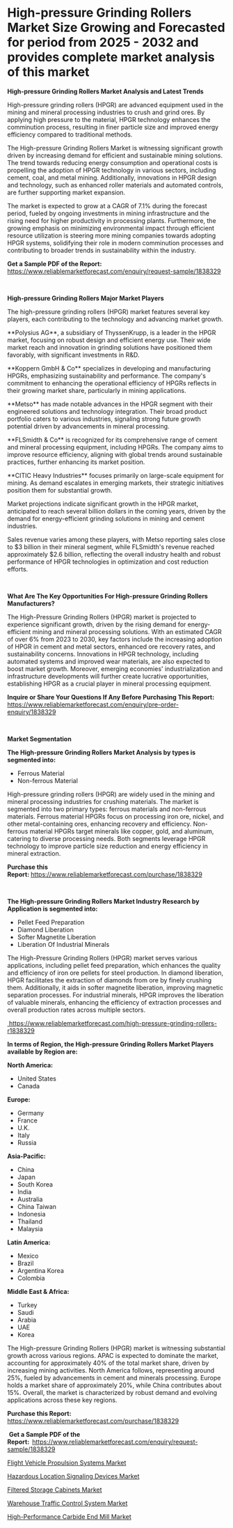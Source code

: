 <p><h1>High-pressure Grinding Rollers Market Size Growing and Forecasted for period from 2025 - 2032 and provides complete market analysis of this market</h1></p><p><strong>High-pressure Grinding Rollers Market Analysis and Latest Trends</strong></p>
<p><p>High-pressure grinding rollers (HPGR) are advanced equipment used in the mining and mineral processing industries to crush and grind ores. By applying high pressure to the material, HPGR technology enhances the comminution process, resulting in finer particle size and improved energy efficiency compared to traditional methods. </p><p>The High-pressure Grinding Rollers Market is witnessing significant growth driven by increasing demand for efficient and sustainable mining solutions. The trend towards reducing energy consumption and operational costs is propelling the adoption of HPGR technology in various sectors, including cement, coal, and metal mining. Additionally, innovations in HPGR design and technology, such as enhanced roller materials and automated controls, are further supporting market expansion. </p><p>The market is expected to grow at a CAGR of 7.1% during the forecast period, fueled by ongoing investments in mining infrastructure and the rising need for higher productivity in processing plants. Furthermore, the growing emphasis on minimizing environmental impact through efficient resource utilization is steering more mining companies towards adopting HPGR systems, solidifying their role in modern comminution processes and contributing to broader trends in sustainability within the industry.</p></p>
<p><strong>Get a Sample PDF of the Report:&nbsp;</strong> <a href="https://www.reliablemarketforecast.com/enquiry/request-sample/1838329?utm_campaign=1888&utm_medium=2&utm_source=Github&utm_content=ia&utm_term=12042025&utm_id=high-pressure-grinding-rollers">https://www.reliablemarketforecast.com/enquiry/request-sample/1838329</a></p>
<p>&nbsp;</p>
<p><strong>High-pressure Grinding Rollers Major Market Players</strong></p>
<p><p>The high-pressure grinding rollers (HPGR) market features several key players, each contributing to the technology and advancing market growth. </p><p>**Polysius AG**, a subsidiary of ThyssenKrupp, is a leader in the HPGR market, focusing on robust design and efficient energy use. Their wide market reach and innovation in grinding solutions have positioned them favorably, with significant investments in R&D.</p><p>**Koppern GmbH & Co** specializes in developing and manufacturing HPGRs, emphasizing sustainability and performance. The company's commitment to enhancing the operational efficiency of HPGRs reflects in their growing market share, particularly in mining applications.</p><p>**Metso** has made notable advances in the HPGR segment with their engineered solutions and technology integration. Their broad product portfolio caters to various industries, signaling strong future growth potential driven by advancements in mineral processing.</p><p>**FLSmidth & Co** is recognized for its comprehensive range of cement and mineral processing equipment, including HPGRs. The company aims to improve resource efficiency, aligning with global trends around sustainable practices, further enhancing its market position.</p><p>**CITIC Heavy Industries** focuses primarily on large-scale equipment for mining. As demand escalates in emerging markets, their strategic initiatives position them for substantial growth.</p><p>Market projections indicate significant growth in the HPGR market, anticipated to reach several billion dollars in the coming years, driven by the demand for energy-efficient grinding solutions in mining and cement industries.</p><p>Sales revenue varies among these players, with Metso reporting sales close to $3 billion in their mineral segment, while FLSmidth's revenue reached approximately $2.6 billion, reflecting the overall industry health and robust performance of HPGR technologies in optimization and cost reduction efforts.</p></p>
<p>&nbsp;</p>
<p><strong>What Are The Key Opportunities For High-pressure Grinding Rollers Manufacturers?</strong></p>
<p><p>The High-Pressure Grinding Rollers (HPGR) market is projected to experience significant growth, driven by the rising demand for energy-efficient mining and mineral processing solutions. With an estimated CAGR of over 6% from 2023 to 2030, key factors include the increasing adoption of HPGR in cement and metal sectors, enhanced ore recovery rates, and sustainability concerns. Innovations in HPGR technology, including automated systems and improved wear materials, are also expected to boost market growth. Moreover, emerging economies' industrialization and infrastructure developments will further create lucrative opportunities, establishing HPGR as a crucial player in mineral processing equipment.</p></p>
<p><strong>Inquire or Share Your Questions If Any Before Purchasing This Report:</strong> <a href="https://www.reliablemarketforecast.com/enquiry/pre-order-enquiry/1838329?utm_campaign=1888&utm_medium=2&utm_source=Github&utm_content=ia&utm_term=12042025&utm_id=high-pressure-grinding-rollers">https://www.reliablemarketforecast.com/enquiry/pre-order-enquiry/1838329</a></p>
<p>&nbsp;</p>
<p><strong>Market Segmentation</strong></p>
<p><strong>The High-pressure Grinding Rollers Market Analysis by types is segmented into:</strong></p>
<p><ul><li>Ferrous Material</li><li>Non-ferrous Material</li></ul></p>
<p><p>High-pressure grinding rollers (HPGR) are widely used in the mining and mineral processing industries for crushing materials. The market is segmented into two primary types: ferrous materials and non-ferrous materials. Ferrous material HPGRs focus on processing iron ore, nickel, and other metal-containing ores, enhancing recovery and efficiency. Non-ferrous material HPGRs target minerals like copper, gold, and aluminum, catering to diverse processing needs. Both segments leverage HPGR technology to improve particle size reduction and energy efficiency in mineral extraction.</p></p>
<p><strong>Purchase this Report:&nbsp;</strong><a href="https://www.reliablemarketforecast.com/purchase/1838329?utm_campaign=1888&utm_medium=2&utm_source=Github&utm_content=ia&utm_term=12042025&utm_id=high-pressure-grinding-rollers">https://www.reliablemarketforecast.com/purchase/1838329</a></p>
<p>&nbsp;</p>
<p><strong>The High-pressure Grinding Rollers Market Industry Research by Application is segmented into:</strong></p>
<p><ul><li>Pellet Feed Preparation</li><li>Diamond Liberation</li><li>Softer Magnetite Liberation</li><li>Liberation Of Industrial Minerals</li></ul></p>
<p><p>The High-Pressure Grinding Rollers (HPGR) market serves various applications, including pellet feed preparation, which enhances the quality and efficiency of iron ore pellets for steel production. In diamond liberation, HPGR facilitates the extraction of diamonds from ore by finely crushing them. Additionally, it aids in softer magnetite liberation, improving magnetic separation processes. For industrial minerals, HPGR improves the liberation of valuable minerals, enhancing the efficiency of extraction processes and overall production rates across multiple sectors.</p></p>
<p><a href="https://www.reliablemarketforecast.com/high-pressure-grinding-rollers-r1838329?utm_campaign=1888&utm_medium=2&utm_source=Github&utm_content=ia&utm_term=12042025&utm_id=high-pressure-grinding-rollers">&nbsp;https://www.reliablemarketforecast.com/high-pressure-grinding-rollers-r1838329</a></p>
<p><strong>In terms of Region, the High-pressure Grinding Rollers Market Players available by Region are:</strong></p>
<p>
    <p> <strong> North America: </strong>
        <ul>
            <li>United States</li>
            <li>Canada</li>
        </ul>
        </p> 
    <p> <strong> Europe: </strong>
        <ul>
            <li>Germany</li>
            <li>France</li>
            <li>U.K.</li>
            <li>Italy</li>
            <li>Russia</li>
        </ul>
        </p> 
    <p> <strong> Asia-Pacific: </strong>
        <ul>
            <li>China</li>
            <li>Japan</li>
            <li>South Korea</li>
            <li>India</li>
            <li>Australia</li>
            <li>China Taiwan</li>
            <li>Indonesia</li>
            <li>Thailand</li>
            <li>Malaysia</li>
        </ul>
        </p> 
    <p> <strong> Latin America: </strong>
        <ul>
            <li>Mexico</li>
            <li>Brazil</li>
            <li>Argentina Korea</li>
            <li>Colombia</li>
        </ul>
        </p> 
    <p> <strong> Middle East & Africa: </strong>
        <ul>
            <li>Turkey</li>
            <li>Saudi</li>
            <li>Arabia</li>
            <li>UAE</li>
            <li>Korea</li>
        </ul>
    </p>
    </p>
<p><p>The High-pressure Grinding Rollers (HPGR) market is witnessing substantial growth across various regions. APAC is expected to dominate the market, accounting for approximately 40% of the total market share, driven by increasing mining activities. North America follows, representing around 25%, fueled by advancements in cement and minerals processing. Europe holds a market share of approximately 20%, while China contributes about 15%. Overall, the market is characterized by robust demand and evolving applications across these key regions.</p></p>
<p><strong>Purchase this Report: </strong><a href="https://www.reliablemarketforecast.com/purchase/1838329?utm_campaign=1888&utm_medium=2&utm_source=Github&utm_content=ia&utm_term=12042025&utm_id=high-pressure-grinding-rollers">https://www.reliablemarketforecast.com/purchase/1838329</a></p>
<p>&nbsp;<strong>Get a Sample PDF of the Report:&nbsp;&nbsp;</strong><a href="https://www.reliablemarketforecast.com/enquiry/request-sample/1838329?utm_campaign=1888&utm_medium=2&utm_source=Github&utm_content=ia&utm_term=12042025&utm_id=high-pressure-grinding-rollers">https://www.reliablemarketforecast.com/enquiry/request-sample/1838329</a></p>
<p><strong></strong></p>
<p><p><a href="https://github.com/kukolkasimo5/Market-Research-Report-List-1/blob/main/flight-vehicle-propulsion-systems-market.md?utm_campaign=1888&utm_medium=2&utm_source=Github&utm_content=ia&utm_term=12042025&utm_id=high-pressure-grinding-rollers">Flight Vehicle Propulsion Systems Market</a></p><p><a href="https://github.com/beyeagamizjp/Market-Research-Report-List-1/blob/main/hazardous-location-signaling-devices-market.md?utm_campaign=1888&utm_medium=2&utm_source=Github&utm_content=ia&utm_term=12042025&utm_id=high-pressure-grinding-rollers">Hazardous Location Signaling Devices Market</a></p><p><a href="https://github.com/siwerhommer97/Market-Research-Report-List-1/blob/main/filtered-storage-cabinets-market.md?utm_campaign=1888&utm_medium=2&utm_source=Github&utm_content=ia&utm_term=12042025&utm_id=high-pressure-grinding-rollers">Filtered Storage Cabinets Market</a></p><p><a href="https://github.com/naingbiner7i/Market-Research-Report-List-1/blob/main/warehouse-traffic-control-system-market.md?utm_campaign=1888&utm_medium=2&utm_source=Github&utm_content=ia&utm_term=12042025&utm_id=high-pressure-grinding-rollers">Warehouse Traffic Control System Market</a></p><p><a href="https://github.com/baatetoshda/Market-Research-Report-List-1/blob/main/high-performance-carbide-end-mill-market.md?utm_campaign=1888&utm_medium=2&utm_source=Github&utm_content=ia&utm_term=12042025&utm_id=high-pressure-grinding-rollers">High-Performance Carbide End Mill Market</a></p></p>
